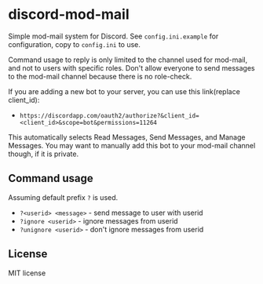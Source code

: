# discord-mod-mail

Simple mod-mail system for Discord. See `config.ini.example` for configuration, copy to `config.ini` to use.

Command usage to reply is only limited to the channel used for mod-mail, and not to users with specific roles. Don't allow everyone to send messages to the mod-mail channel because there is no role-check.

If you are adding a new bot to your server, you can use this link(replace client_id):
* `https://discordapp.com/oauth2/authorize?&client_id=<client_id>&scope=bot&permissions=11264`

This automatically selects Read Messages, Send Messages, and Manage Messages. You may want to manually add this bot to your mod-mail channel though, if it is private.

## Command usage
Assuming default prefix `?` is used.
* `?<userid> <message>` - send message to user with userid
* `?ignore <userid>` - ignore messages from userid
* `?unignore <userid>` - don't ignore messages from userid

## License
MIT license
